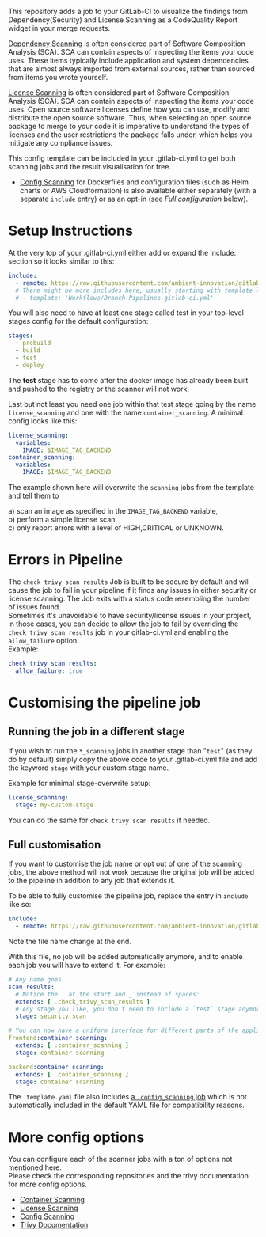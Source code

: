 This repository adds a job to your GitLab-CI to visualize the findings from Dependency(Security) and License Scanning as a CodeQuality Report widget in your merge requests.

[Dependency Scanning](https://github.com/ambient-innovation/gitlab-trivy-security-checks) is often considered part of Software Composition Analysis (SCA). SCA can contain aspects of inspecting the items your code uses. These items typically include application and system dependencies that are almost always imported from external sources, rather than sourced from items you wrote yourself.

[License Scanning](https://github.com/ambient-innovation/gitlab-trivy-license-checks) is often considered part of Software Composition Analysis (SCA). SCA can contain aspects of inspecting the items your code uses. Open source software licenses define how you can use, modify and distribute the open source software. Thus, when selecting an open source package to merge to your code it is imperative to understand the types of licenses and the user restrictions the package falls under, which helps you mitigate any compliance issues.

This config template can be included in your .gitlab-ci.yml to get both scanning jobs and the result visualisation for free.

* [Config Scanning](https://github.com/ambient-innovation/gitlab-trivy-config-checks) for Dockerfiles and configuration files (such as Helm charts or AWS Cloudformation) is also available either separately (with a separate `include` entry) or as an opt-in (see *Full configuration* below).

# Setup Instructions
At the very top of your .gitlab-ci.yml either add or expand the include: section so it looks similar to this:  
```yaml
include:
  - remote: https://raw.githubusercontent.com/ambient-innovation/gitlab-trivy-checks/main/gitlab-trivy-checks.yaml
  # There might be more includes here, usually starting with template like the following:
  # - template: 'Workflows/Branch-Pipelines.gitlab-ci.yml'
```

You will also need to have at least one stage called test in your top-level stages config for the default configuration:  
```yaml
stages:
  - prebuild
  - build
  - test
  - deploy
```

The **test** stage has to come after the docker image has already been built and pushed to the registry or the scanner will not work.

Last but not least you need one job within that test stage going by the name `license_scanning` and one with the name `container_scanning`. A minimal config looks like this:  
```yaml
license_scanning:
  variables:
    IMAGE: $IMAGE_TAG_BACKEND
container_scanning:
  variables:
    IMAGE: $IMAGE_TAG_BACKEND    
```

The example shown here will overwrite the `scanning` jobs from the template and tell them to

a) scan an image as specified in the `IMAGE_TAG_BACKEND` variable,\
b) perform a simple license scan\
c) only report errors with a level of HIGH,CRITICAL or UNKNOWN.


# Errors in Pipeline
The `check trivy scan results` Job is built to be secure by default and will cause the job to fail in your pipeline if it finds any issues in either security or license scanning. The Job exits with a status code resembling the number of issues found.  
Sometimes it's unavoidable to have security/license issues in your project, in those cases, you can decide to allow the job to fail by overriding the `check trivy scan results` job in your gitlab-ci.yml and enabling the `allow_failure` option.  
Example:  
```yaml
check trivy scan results:
  allow_failure: true
```


# Customising the pipeline job
## Running the job in a different stage
If you wish to run the `*_scanning` jobs in another stage than "`test`" (as they do by default) simply copy the above code to your .gitlab-ci.yml file and add the keyword `stage` with your custom stage name.

Example for minimal stage-overwrite setup:
```yaml
license_scanning:
  stage: my-custom-stage
```

You can do the same for `check trivy scan results` if needed.

## Full customisation
If you want to customise the job name or opt out of one of the scanning jobs, the above method will not work because the original job will be added to the pipeline in addition to any job that extends it.

To be able to fully customise the pipeline job, replace the entry in `include` like so:
```yaml
include:
  - remote: https://raw.githubusercontent.com/ambient-innovation/gitlab-trivy-checks/main/gitlab-trivy-checks.template.yaml
```

Note the file name change at the end.

With this file, no job will be added automatically anymore, and to enable each job you will have to extend it. For example:
```yaml
# Any name goes.
scan results:
  # Notice the . at the start and _ instead of spaces:
  extends: [ .check_trivy_scan_results ]
  # Any stage you like, you don't need to include a `test` stage anymore.
  stage: security scan

# You can now have a uniform interface for different parts of the application:
frontend:container scanning:
  extends: [ .container_scanning ]
  stage: container scanning

backend:container scanning:
  extends: [ .container_scanning ]
  stage: container scanning
```

The `.template.yaml` file also includes [a `.config_scanning` job](https://github.com/ambient-innovation/gitlab-trivy-config-checks) which is not automatically included in the default YAML file for compatibility reasons.


# More config options
You can configure each of the scanner jobs with a ton of options not mentioned here.   
Please check the corresponding repositories and the trivy documentation for more config options.
* [Container Scanning](https://github.com/ambient-innovation/gitlab-trivy-security-checks)
* [License Scanning](https://github.com/ambient-innovation/gitlab-trivy-license-checks)
* [Config Scanning](https://github.com/ambient-innovation/gitlab-trivy-config-checks)
* [Trivy Documentation](https://aquasecurity.github.io/trivy/)
